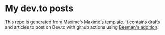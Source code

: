 # My dev.to posts

This repo is generated from Maxime's [Maxime's template](https://github.com/maxime1992/dev.to). It contains drafts and articles to post on Dev.to with github actions using [Beeman's addition](https://dev.to/beeman/automate-your-dev-posts-using-github-actions-4hp3).


